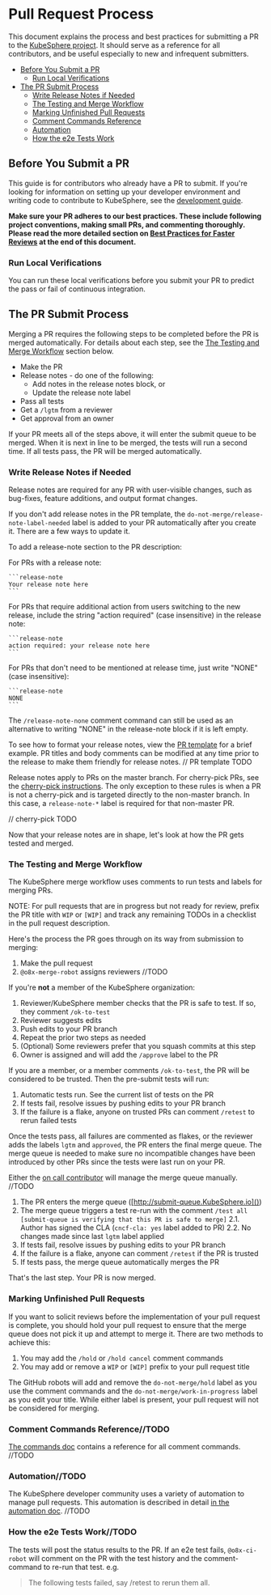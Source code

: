 # Pull Request Process

This document explains the process and best practices for submitting a PR to the [KubeSphere project](https://github.com/kubeSphere/kubeSphere). It should serve as a reference for all contributors, and be useful especially to new and infrequent submitters.

- [Before You Submit a PR](#before-you-submit-a-pr)
  - [Run Local Verifications](#run-local-verifications)
- [The PR Submit Process](#the-pr-submit-process)
  - [Write Release Notes if Needed](#write-release-notes-if-needed)
  - [The Testing and Merge Workflow](#the-testing-and-merge-workflow)
  - [Marking Unfinished Pull Requests](#marking-unfinished-pull-requests)
  - [Comment Commands Reference](#comment-commands-reference)
  - [Automation](#automation)
  - [How the e2e Tests Work](#how-the-e2e-tests-work)

## Before You Submit a PR

This guide is for contributors who already have a PR to submit. If you're looking for information on setting up your developer environment and writing code to contribute to KubeSphere, see the [development guide](/developer-guide/development/development-workflow.md).

**Make sure your PR adheres to our best practices. These include following project conventions, making small PRs, and commenting thoroughly. Please read the more detailed section on [Best Practices for Faster Reviews](#best-practices-for-faster-reviews) at the end of this document.**

### Run Local Verifications

You can run these local verifications before you submit your PR to predict the pass or fail of continuous integration.

## The PR Submit Process

Merging a PR requires the following steps to be completed before the PR is merged automatically. For details about each step, see the [The Testing and Merge Workflow](#the-testing-and-merge-workflow) section below.

- Make the PR
- Release notes - do one of the following:
  - Add notes in the release notes block, or
  - Update the release note label
- Pass all tests
- Get a `/lgtm` from a reviewer
- Get approval from an owner

If your PR meets all of the steps above, it will enter the submit queue to be merged. When it is next in line to be merged, the tests will run a second time. If all tests pass, the PR will be merged automatically.

### Write Release Notes if Needed

Release notes are required for any PR with user-visible changes, such as bug-fixes, feature additions, and output format changes.

If you don't add release notes in the PR template, the `do-not-merge/release-note-label-needed` label is added to your PR automatically after you create it. There are a few ways to update it.

To add a release-note section to the PR description:

For PRs with a release note:

    ```release-note
    Your release note here
    ```

For PRs that require additional action from users switching to the new release, include the string "action required" (case insensitive) in the release note:

    ```release-note
    action required: your release note here
    ```

For PRs that don't need to be mentioned at release time, just write "NONE" (case insensitive):

    ```release-note
    NONE
    ```

The `/release-note-none` comment command can still be used as an alternative to writing "NONE" in the release-note block if it is left empty.

To see how to format your release notes, view the [PR template](https://github.com/) for a brief example. PR titles and body comments can be modified at any time prior to the release to make them friendly for release notes.
// PR template TODO

Release notes apply to PRs on the master branch. For cherry-pick PRs, see the [cherry-pick instructions](cherry-picks.md). The only exception to these rules is when a PR is not a cherry-pick and is targeted directly to the non-master branch.  In this case, a `release-note-*` label is required for that non-master PR.

// cherry-pick TODO

Now that your release notes are in shape, let's look at how the PR gets tested and merged.

### The Testing and Merge Workflow

The KubeSphere merge workflow uses comments to run tests and labels for merging PRs.

NOTE: For pull requests that are in progress but not ready for review, prefix the PR title with `WIP` or `[WIP]` and track any remaining TODOs in a checklist in the pull request description.

Here's the process the PR goes through on its way from submission to merging:

1. Make the pull request
2. `@o8x-merge-robot` assigns reviewers //TODO

If you're **not** a member of the KubeSphere organization:

1. Reviewer/KubeSphere member checks that the PR is safe to test. If so, they comment `/ok-to-test`
2. Reviewer suggests edits
3. Push edits to your PR branch
4. Repeat the prior two steps as needed
5. (Optional) Some reviewers prefer that you squash commits at this step
6. Owner is assigned and will add the `/approve` label to the PR

If you are a member, or a member comments `/ok-to-test`, the PR will be considered to be trusted. Then the pre-submit tests will run:

1. Automatic tests run. See the current list of tests on the PR
2. If tests fail, resolve issues by pushing edits to your PR branch
3. If the failure is a flake, anyone on trusted PRs can comment `/retest` to rerun failed tests

Once the tests pass, all failures are commented as flakes, or the reviewer adds the labels `lgtm` and `approved`, the PR enters the final merge queue. The merge queue is needed to make sure no incompatible changes have been introduced by other PRs since the tests were last run on your PR.

Either the [on call contributor](on-call-rotations.md) will manage the merge queue manually. //TODO

1. The PR enters the merge queue ([http://submit-queue.KubeSphere.io]())
2. The merge queue triggers a test re-run with the comment `/test all [submit-queue is verifying that this PR is safe to merge]`
    2.1. Author has signed the CLA (`cncf-cla: yes` label added to PR)
    2.2. No changes made since last `lgtm` label applied
3. If tests fail, resolve issues by pushing edits to your PR branch
4. If the failure is a flake, anyone can comment `/retest` if the PR is trusted
5. If tests pass, the merge queue automatically merges the PR

That's the last step. Your PR is now merged.

### Marking Unfinished Pull Requests

If you want to solicit reviews before the implementation of your pull request is complete, you should hold your pull request to ensure that the merge queue does not pick it up and attempt to merge it. There are two methods to achieve this:

1. You may add the `/hold` or `/hold cancel` comment commands
2. You may add or remove a `WIP` or `[WIP]` prefix to your pull request title

The GitHub robots will add and remove the `do-not-merge/hold` label as you use the comment commands and the `do-not-merge/work-in-progress` label as you edit your title. While either label is present, your pull request will not be considered for merging.

### Comment Commands Reference//TODO

[The commands doc]() contains a reference for all comment commands. //TODO

### Automation//TODO

The KubeSphere developer community uses a variety of automation to manage pull requests.  This automation is described in detail [in the automation doc](automation.md). //TODO

### How the e2e Tests Work//TODO

The  tests will post the status results to the PR. If an e2e test fails,
`@o8x-ci-robot` will comment on the PR with the test history and the
comment-command to re-run that test. e.g.

> The following tests failed, say /retest to rerun them all.

